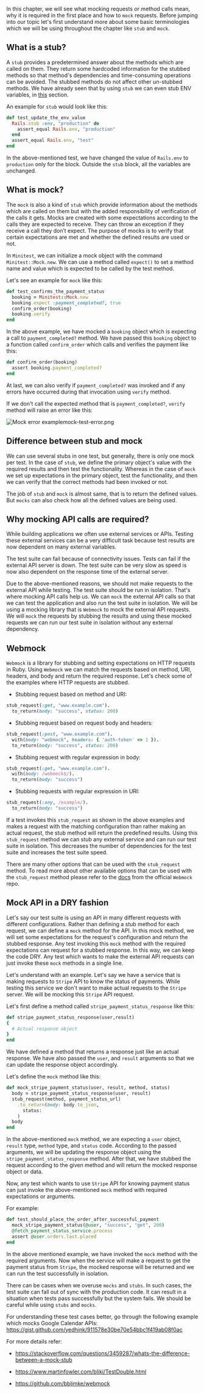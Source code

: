 In this chapter, we will see what mocking requests or method calls mean, why it
is required in the first place and how to `mock` requests. Before jumping into
our topic let's first understand more about some basic terminologies which we
will be using throughout the chapter like `stub` and `mock`.

## What is a stub?

A `stub` provides a predetermined answer about the methods which are called on
them. They return some hardcoded information for the stubbed methods so that
method's dependencies and time-consuming operations can be avoided. The stubbed
methods do not affect other un-stubbed methods. We have already seen that by
using `stub` we can even stub ENV variables, in
[this](/learn-rubyonrails/deep-diving-into-unit-testing#env-variables-and-flaky-tests)
section.

An example for `stub` would look like this:

```ruby
def test_update_the_env_value
  Rails.stub :env, "production" do
    assert_equal Rails.env, "production"
  end
  assert_equal Rails.env, "test"
end
```

In the above-mentioned test, we have changed the value of `Rails.env` to
`production` only for the block. Outside the `stub` block, all the variables are
unchanged.

## What is mock?

The `mock` is also a kind of `stub` which provide information about the methods
which are called on them but with the added responsibility of verification of
the calls it gets. Mocks are created with some expectations according to the
calls they are expected to receive. They can throw an exception if they receive
a call they don’t expect. The purpose of mocks is to verify that certain
expectations are met and whether the defined results are used or not.

In `Minitest`, we can initialize a mock object with the command
`Minitest::Mock.new`. We can use a method called `expect()` to set a method name
and value which is expected to be called by the test method.

Let's see an example for `mock` like this:

```ruby
def test_confirms_the_payment_status
  booking = Minitest::Mock.new
  booking.expect :payment_completed?, true
  confirm_order(booking)
  booking.verify
end
```

In the above example, we have mocked a `booking` object which is expecting a
call to `payment_completed?` method. We have passed this `booking` object to a
function called `confirm_order` which calls and verifies the payment like this:

```ruby
def confirm_order(booking)
  assert booking.payment_completed?
end
```

At last, we can also verify if `payment_completed?` was invoked and if any
errors have occurred during that invocation using `verify` method.

If we don't call the expected method that is `payment_completed?`, `verify`
method will raise an error like this:

<image alt="Mock error example">mock-test-error.png</image>

## Difference between stub and mock

We can use several stubs in one test, but generally, there is only one mock per
test. In the case of `stub`, we define the primary object's value with the
required results and then test the functionality. Whereas in the case of `mock`
we set up expectations in the primary object, test the functionality, and then
we can verify that the correct methods had been invoked or not.

The job of `stub` and `mock` is almost same, that is to return the defined
values. But `mocks` can also check how all the defined values are being used.

## Why mocking API calls are required?

While building applications we often use external services or APIs. Testing
these external services can be a very difficult task because test results are
now dependent on many external variables.

The test suite can fail because of connectivity issues. Tests can fail if the
external API server is down. The test suite can be very slow as speed is now
also dependent on the response time of the external server.

Due to the above-mentioned reasons, we should not make requests to the external
API while testing. The test suite should be run in isolation. That's where
mocking API calls help us. We can `mock` the external API calls so that we can
test the application and also run the test suite in isolation. We will be using
a mocking library that is `Webmock` to mock the external API requests. We will
`mock` the requests by stubbing the results and using these mocked requests we
can run our test suite in isolation without any external dependency.

## Webmock

`Webmock` is a library for stubbing and setting expectations on HTTP requests in
Ruby. Using `Webmock` we can match the requests based on method, URI, headers,
and body and return the required response. Let's check some of the examples
where HTTP requests are stubbed.

- Stubbing request based on method and URI:

```ruby
stub_request(:get, "www.example.com").
  to_return(body: "success", status: 200)
```

- Stubbing request based on request body and headers:

```ruby
stub_request(:post, "www.example.com").
  with(body: "webmock", headers: { 'auth-token' => 1 }).
  to_return(body: "success", status: 200)
```

- Stubbing request with regular expression in body:

```ruby
stub_request(:get, "www.example.com").
  with(body: /webmock$/).
  to_return(body: "success")
```

- Stubbing requests with regular expression in URI:

```ruby
stub_request(:any, /example/).
  to_return(body: "success")
```

If a test invokes this `stub_request` as shown in the above examples and makes a
request with the matching configuration than rather making an actual request,
the stub method will return the predefined results. Using this `stub_request`
method we can stub any external service and can run our test suite in isolation.
This decreases the number of dependencies for the test suite and increases the
test suite speed.

There are many other options that can be used with the `stub_request` method. To
read more about other available options that can be used with the `stub_request`
method please refer to the [docs](https://github.com/bblimke/webmock) from the
official `Webmock` repo.

## Mock API in a DRY fashion

Let's say our test suite is using an API in many different requests with
different configurations. Rather than defining a stub method for each request,
we can define a `mock` method for the API. In this mock method, we will set some
expectations for the request's configuration and return the stubbed response.
Any test invoking this `mock` method with the required expectations can request
for a stubbed response. In this way, we can keep the code DRY. Any test which
wants to make the external API requests can just invoke these `mock` methods in
a single line.

Let's understand with an example. Let's say we have a service that is making
requests to `Stripe` API to know the status of payments. While testing this
service we don't want to make actual requests to the `Stripe` server. We will be
mocking this `Stripe` API request.

Let's first define a method called `stripe_payment_status_response` like this:

```ruby
def stripe_payment_status_response(user,result)
{
  # Actual response object
}
end
```

We have defined a method that returns a response just like an actual response.
We have also passed the `user`, and `result` arguments so that we can update the
response object accordingly.

Let's define the `mock` method like this:

```ruby
def mock_stripe_payment_status(user, result, method, status)
  body = stripe_payment_status_response(user, result)
  stub_request(method, payment_status_url)
    .to_return(body: body.to_json,
      status:
    )
  body
end
```

In the above-mentioned `mock` method, we are expecting a `user` object, `result`
type, `method` type, and `status` code. According to the passed arguments, we
will be updating the response object using the `stripe_payment_status_response`
method. After that, we have stubbed the request according to the given method
and will return the mocked response object or data.

Now, any test which wants to use `Stripe` API for knowing payment status can
just invoke the above-mentioned `mock` method with required expectations or
arguments.

For example:

```ruby
def test_should_place_the_order_after_successful_payment
  mock_stripe_payment_status(@user, "success", "get", 200)
  @fetch_payment_status_service.process
  assert @user.orders.last.placed
end
```

In the above mentioned example, we have invoked the `mock` method with the
required arguments. Now when the service will make a request to get the payment
status from `Stripe`, the mocked response will be returned and we can run the
test successfully in isolation.

There can be cases when we overuse `mocks` and `stubs`. In such cases, the test
suite can fall out of sync with the production code. It can result in a
situation when tests pass successfully but the system fails. We should be
careful while using `stubs` and `mocks`.

For understanding these test cases better, go through the following example
which mocks Google Calendar APIs:
https://gist.github.com/yedhink/911578e30be70e54bbc1f419ab08f0ac

For more details refer:

- https://stackoverflow.com/questions/3459287/whats-the-difference-between-a-mock-stub

- https://www.martinfowler.com/bliki/TestDouble.html

- https://github.com/bblimke/webmock
